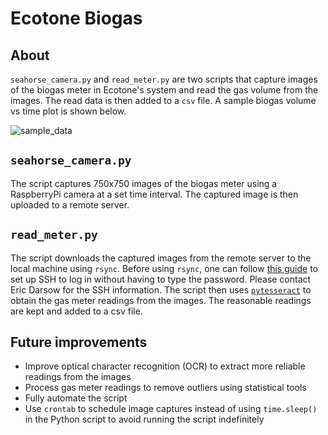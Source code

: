 # Ecotone Biogas

## About

`seahorse_camera.py` and `read_meter.py` are two scripts that capture images of the biogas meter in Ecotone's system and read the gas volume from the images. The read data is then added to a `csv` file. A sample biogas volume vs time plot is shown below. 

![sample_data](https://github.com/Shizhen-L/Biogas/blob/main/sampel_gas_meter_graph.png)

## `seahorse_camera.py`
The script captures 750x750 images of the biogas meter using a RaspberryPi camera at a set time interval. The captured image is then uploaded to a remote server.

## `read_meter.py`
The script downloads the captured images from the remote server to the local machine using `rsync`. Before using `rsync`, one can follow [this guide](https://www.redhat.com/sysadmin/ssh-file-copy-magic) to set up SSH to log in without having to type the password. Please contact Eric Darsow for the SSH information. The script then uses [`pytesseract`](https://pypi.org/project/pytesseract/) to obtain the gas meter readings from the images. The reasonable readings are kept and added to a csv file. 

## Future improvements
- Improve optical character recognition (OCR) to extract more reliable readings from the images
- Process gas meter readings to remove outliers using statistical tools
- Fully automate the script
- Use `crontab` to schedule image captures instead of using `time.sleep()` in the Python script to avoid running the script indefinitely
